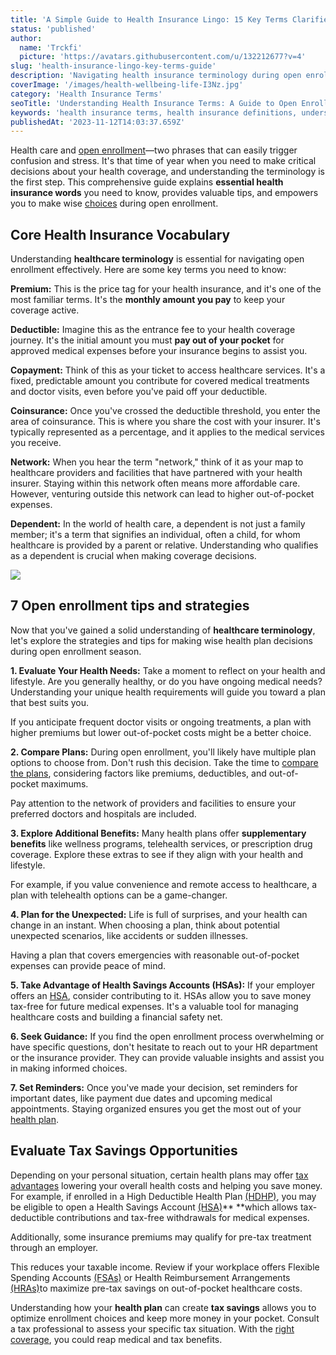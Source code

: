 ```yaml
---
title: 'A Simple Guide to Health Insurance Lingo: 15 Key Terms Clarified'
status: 'published'
author:
  name: 'Trckfi'
  picture: 'https://avatars.githubusercontent.com/u/132212677?v=4'
slug: 'health-insurance-lingo-key-terms-guide'
description: 'Navigating health insurance terminology during open enrollment is tricky. This guide clearly defines 15 must-know health coverage terms to inform your choices.'
coverImage: '/images/health-wellbeing-life-I3Nz.jpg'
category: 'Health Insurance Terms'
seoTitle: 'Understanding Health Insurance Terms: A Guide to Open Enrollment'
keywords: 'health insurance terms, health insurance definitions, understanding health insurance, health insurance lingo, open enrollment terminology,health coverage vocabulary, healthcare dictionary, medical insurance language, health plan glossary, decoding health terms'
publishedAt: '2023-11-12T14:03:37.659Z'
---
```


Health care and [open enrollment](/blog/how-to-choose-health-insurance-open-enrollment)—two phrases that can easily trigger confusion and stress. It's that time of year when you need to make critical decisions about your health coverage, and understanding the terminology is the first step. This comprehensive guide explains **essential health insurance words** you need to know, provides valuable tips, and empowers you to make wise [choices](/blog/how-to-choose-health-insurance-open-enrollment) during open enrollment.

## **Core Health Insurance Vocabulary**

Understanding **healthcare terminology** is essential for navigating open enrollment effectively. Here are some key terms you need to know:

**Premium:** This is the price tag for your health insurance, and it's one of the most familiar terms. It's the **monthly amount you pay** to keep your coverage active.

**Deductible:** Imagine this as the entrance fee to your health coverage journey. It's the initial amount you must **pay out of your pocket** for approved medical expenses before your insurance begins to assist you.

**Copayment:** Think of this as your ticket to access healthcare services. It's a fixed, predictable amount you contribute for covered medical treatments and doctor visits, even before you've paid off your deductible.

**Coinsurance:** Once you've crossed the deductible threshold, you enter the area of coinsurance. This is where you share the cost with your insurer. It's typically represented as a percentage, and it applies to the medical services you receive.

**Network:** When you hear the term "network," think of it as your map to healthcare providers and facilities that have partnered with your health insurer. Staying within this network often means more affordable care. However, venturing outside this network can lead to higher out-of-pocket expenses.

**Dependent:** In the world of health care, a dependent is not just a family member; it's a term that signifies an individual, often a child, for whom healthcare is provided by a parent or relative. Understanding who qualifies as a dependent is crucial when making coverage decisions.

[![](/images/home-I4Nz.jpg)](/pricing)

## **7 Open enrollment tips and strategies**

Now that you've gained a solid understanding of **healthcare terminology**, let's explore the strategies and tips for making wise health plan decisions during open enrollment season.

**1\. Evaluate Your Health Needs:** Take a moment to reflect on your health and lifestyle. Are you generally healthy, or do you have ongoing medical needs? Understanding your unique health requirements will guide you toward a plan that best suits you.

If you anticipate frequent doctor visits or ongoing treatments, a plan with higher premiums but lower out-of-pocket costs might be a better choice.

**2\. Compare Plans:** During open enrollment, you'll likely have multiple plan options to choose from. Don't rush this decision. Take the time to [compare the plans](/blog/how-to-choose-health-insurance-open-enrollment), considering factors like premiums, deductibles, and out-of-pocket maximums.

Pay attention to the network of providers and facilities to ensure your preferred doctors and hospitals are included.

**3\. Explore Additional Benefits:** Many health plans offer **supplementary benefits** like wellness programs, telehealth services, or prescription drug coverage. Explore these extras to see if they align with your health and lifestyle.

For example, if you value convenience and remote access to healthcare, a plan with telehealth options can be a game-changer.

**4\. Plan for the Unexpected:** Life is full of surprises, and your health can change in an instant. When choosing a plan, think about potential unexpected scenarios, like accidents or sudden illnesses.

Having a plan that covers emergencies with reasonable out-of-pocket expenses can provide peace of mind.

**5\. Take Advantage of Health Savings Accounts (HSAs):** If your employer offers an [HSA](health-savings-hsas-hras-and-fsas-explained), consider contributing to it. HSAs allow you to save money tax-free for future medical expenses. It's a valuable tool for managing healthcare costs and building a financial safety net.

**6\. Seek Guidance:** If you find the open enrollment process overwhelming or have specific questions, don't hesitate to reach out to your HR department or the insurance provider. They can provide valuable insights and assist you in making informed choices.

**7\. Set Reminders:** Once you've made your decision, set reminders for important dates, like payment due dates and upcoming medical appointments. Staying organized ensures you get the most out of your [health plan](/blog/how-to-choose-health-insurance-open-enrollment).

## Evaluate Tax Savings Opportunities

Depending on your personal situation, certain health plans may offer [tax advantages](/blog/how-to-choose-health-insurance-open-enrollment) lowering your overall health costs and helping you save money. For example, if enrolled in a High Deductible Health Plan [(HDHP)](/blog/health-savings-hsas-hras-and-fsas-explained), you may be eligible to open a Health Savings Account [(HSA)](/blog/health-savings-hsas-hras-and-fsas-explained)\*\* \*\*which allows tax-deductible contributions and tax-free withdrawals for medical expenses.

Additionally, some insurance premiums may qualify for pre-tax treatment through an employer.

This reduces your taxable income. Review if your workplace offers Flexible Spending Accounts [(FSAs)](/blog/health-savings-hsas-hras-and-fsas-explained) or Health Reimbursement Arrangements [(HRAs)](/blog/health-savings-hsas-hras-and-fsas-explained)to maximize pre-tax savings on out-of-pocket healthcare costs.

Understanding how your **health plan** can create **tax savings** allows you to optimize enrollment choices and keep more money in your pocket. Consult a tax professional to assess your specific tax situation. With the [right coverage](/blog/how-to-choose-health-insurance-open-enrollment), you could reap medical and tax benefits.

<br>

<br>

